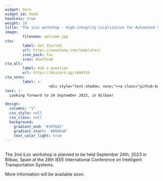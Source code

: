 ```yaml
---
widget: hero
widget_id: head
headless: true
weight: 10
title: "The iLoc workshop - High-integrity Localization for Automated Vehicles"
image:
        filename: welcome.jpg
cta:
        label: Get Started
        url: https://wowchemy.com/templates/
        icon_pack: fas
        icon: download
cta_alt:
        label: Ask a question
        url: https://discord.gg/z8wNYzb
cta_note:
        label: >-
                    <div style="text-shadow: none;"><a class="github-button" href="https://github.com/wowchemy/wowchemy-hugo-themes" data-icon="octicon-star" data-size="large" data-show-count="true" aria-label="Star">Star Wowchemy Website Builder</a></div><div style="text-shadow: none;"><a class="github-button" href="https://github.com/wowchemy/starter-hugo-academic" data-icon="octicon-star" data-size="large" data-show-count="true" aria-label="Star">Star the Academic template</a></div>
text: |-
  Looking forward to 24 September 2023, in Bilbao!

design:
  columns: "1"
  css_style: null
  css_class: null
  background:
    gradient_end: '#1976d2'
    gradient_start: '#004ba0'
    text_color_light: true
---
```

<br>
  The 2nd iLoc workshop is planned to be held September 24th, 2023 in Bilbao, Spain at the 26th IEEE International Conference on Intelligent Transportation Systems.
  
  More information will be available soon.

